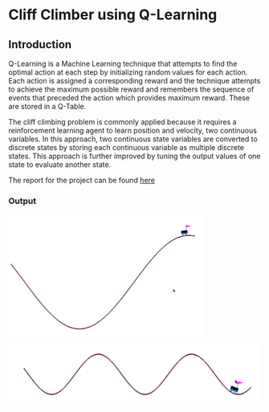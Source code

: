 # Cliff Climber using Q-Learning

## Introduction

Q-Learning is a Machine Learning technique that attempts to find the optimal action at each step by initializing random values for each action. Each action is assigned a corresponding reward and the technique attempts to achieve the maximum possible reward and remembers the sequence of events that preceded the action which provides maximum reward. These are stored in a Q-Table.

The cliff climbing problem is commonly applied because it requires a reinforcement learning agent to learn position and velocity, two continuous variables. In this approach, two continuous state variables are converted to discrete states by storing each continuous variable as multiple discrete states. This approach is further improved by tuning the output values of one state to evaluate another state.

The report for the project can be found [here](https://github.com/kmushty/Cliff_Climber/blob/main/Cliff%20Climber%20with%20Q-Learning.pdf)

### Output

![](cliff-short.png)

![](cliff_long.png)

